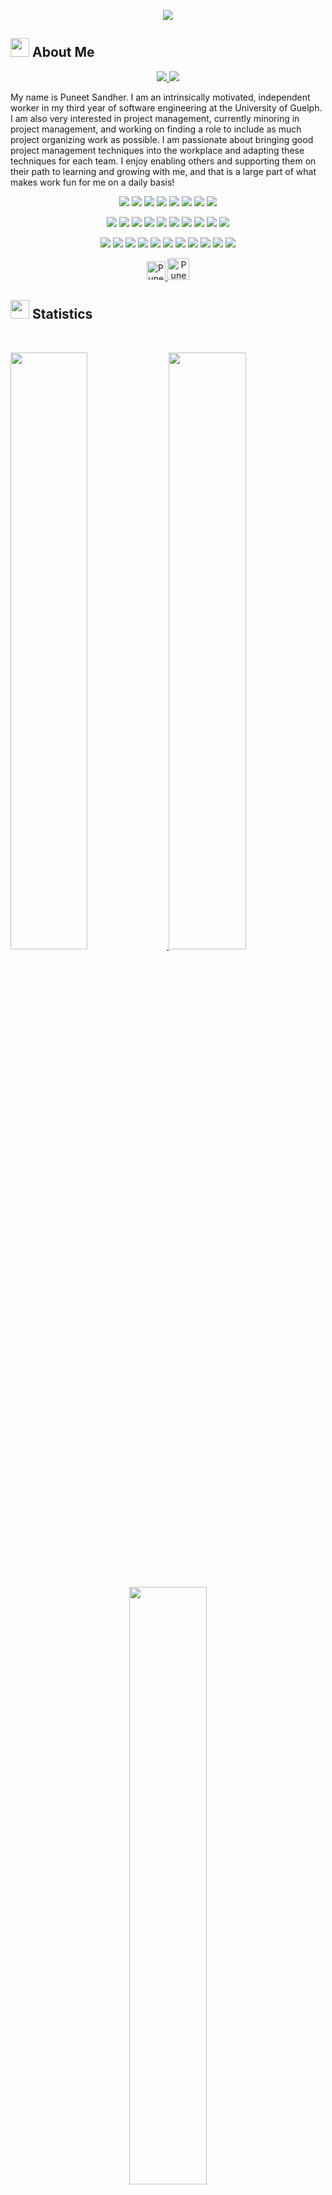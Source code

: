 <p align="center">
  <a href="https://github.com/DenverCoder1/readme-typing-svg"><img src="https://readme-typing-svg.herokuapp.com?lines=Hello+World.;I'm+Puneet+Sandher.;I+love+coding.;Check+out+my+projects.;&center=true&width=500&height=50&color=f75c7e"></a>
</p>

<h2>
  <div>
    <img src="https://user-images.githubusercontent.com/82110564/189553856-2e7f8f30-80b4-484f-bfaa-9e5eb10f24e5.gif" width="30">
    <strong>About Me</strong>
  </div>
</h2>
<p>
<div align="center">
  <a href="https://www.linkedin.com/in/puneet-sandher/" rel="nofollow">
    <img src="https://img.shields.io/badge/linkedin-f75c7e.svg?style=for-the-badge&logo=linkedin&logoColor=white">
  </a>
  <a href="https://p-sandher.github.io/puneet-sandher-website/" rel="nofollow">
    <img src="https://img.shields.io/badge/Portfolio_Website-f75c7e.svg?style=for-the-badge&logoColor=white">
  </a>
</div>

</p>
My name is Puneet Sandher. I am an intrinsically motivated, independent worker in my third year of software engineering at the University of Guelph. I am also very interested in project management, currently minoring in project management, and working on finding a role to include as much project organizing work as possible. I am passionate about bringing good project management techniques into the workplace and adapting these techniques for each team. I enjoy enabling others and supporting them on their path to learning and growing with me, and that is a large part of what makes work fun for me on a daily basis!

<p>
<div align="center">
  <img src="https://img.shields.io/badge/Python-03635D?style=for-the-badge&logo=python&logoColor=white">
  <img src="https://img.shields.io/badge/JavaScript-03635D.svg?style=for-the-badge&logo=javascript&logoColor=white">
  <img src="https://img.shields.io/badge/HTML5-03635D.svg?style=for-the-badge&logo=html5&logoColor=white">
  <img src="https://img.shields.io/badge/CSS-03635D.svg?style=for-the-badge&logo=CSS3&logoColor=white">
  <img src="https://img.shields.io/badge/C-03635D.svg?style=for-the-badge&logo=C&logoColor=white">
  <img src="https://img.shields.io/badge/R-03635D.svg?style=for-the-badge&logo=R&logoColor=white">
  <img src="https://img.shields.io/badge/SQL-03635D.svg?style=for-the-badge&logo=MySQL&logoColor=white">
  <img src="https://img.shields.io/badge/Fortran-03635D.svg?style=for-the-badge&logo=fortran&logoColor=white">
</div>
</p>
<p>
<div align="center">
   <img src="https://img.shields.io/badge/React-3626A7.svg?style=for-the-badge&logo=React&logoColor=white">
   <img src="https://img.shields.io/badge/Bootstrap-3626A7.svg?style=for-the-badge&logo=Bootstrap&logoColor=white">
   <img src="https://img.shields.io/badge/Figma-3626A7.svg?style=for-the-badge&logo=Figma&logoColor=white">
   <img src="https://img.shields.io/badge/node.js-3626A7?style=for-the-badge&logo=node.js&logoColor=white">
   <img src="https://img.shields.io/badge/react_native-3626A7.svg?style=for-the-badge&logo=react&logoColor=%2361DAFB)">
   <img src="https://img.shields.io/badge/react_native-3626A7.svg?style=for-the-badge&logo=react&logoColor=white">
   <img src="https://img.shields.io/badge/pandas-3626A7.svg?style=for-the-badge&logo=pandas&logoColor=white">
   <img src="https://img.shields.io/badge/numpy-3626A7.svg?style=for-the-badge&logo=numpy&logoColor=white">
   <img src="https://img.shields.io/badge/LangChain-3626A7.svg?style=for-the-badge&logoColor=white">
   <img src="https://img.shields.io/badge/Streamlit-3626A7.svg?style=for-the-badge&logoColor=white">
</div>
</p>

<p>
<div align="center">
  <img src="https://img.shields.io/badge/Visual%20Studio%20Code-00BBE0.svg?style=for-the-badge&logo=visual-studio-code&logoColor=white">
  <img src="https://img.shields.io/badge/GitHub-00BBE0.svg?style=for-the-badge&logo=github&logoColor=white">
  <img src="https://img.shields.io/badge/Git-00BBE0.svg?style=for-the-badge&logo=git&logoColor=white">
  <img src="https://img.shields.io/badge/docker-00BBE0.svg?style=for-the-badge&logo=docker&logoColor=white">
  <img src="https://img.shields.io/badge/jira-00BBE0.svg?style=for-the-badge&logo=jira&logoColor=white">
  <img src="https://img.shields.io/badge/Postman-00BBE0?style=for-the-badge&logo=postman&logoColor=white">
  <img src="https://img.shields.io/badge/jenkins-00BBE0.svg?style=for-the-badge&logo=jenkins&logoColor=white">
  <img src="https://img.shields.io/badge/Gradle-00BBE0.svg?style=for-the-badge&logo=Gradle&logoColor=white)">
  <img src="https://img.shields.io/badge/Figma-00BBE0.svg?style=for-the-badge&logo=Figma&logoColor=white">
  <img src="https://img.shields.io/badge/JUnit-00BBE0.svg?style=for-the-badge&logoColor=white">
  <img src="https://img.shields.io/badge/Microsoft_Office-00BBE0?style=for-the-badge&logo=microsoft-office&logoColor=white">

</div>
</p>


<p>
<div align="center">
<a href="https://www.linkedin.com/in/puneet-sandher/" rel="nofollow">
  		<img alt="Puneet Sandher's LinkedIn" width="30px" src="https://cdn-icons-png.flaticon.com/512/3536/3536505.png" style="max-width: 100%;">
	<a href="https://p-sandher.github.io/puneet-sandher-website/" rel="nofollow">
	 	<img alt="Puneet Sandher's Website" width="35px" src="https://cdn-icons-png.flaticon.com/512/1927/1927746.png" style="max-width: 100%;">
	</a>	
</div>
</p>
	
<h2>
  <div>
    <img src="https://media4.giphy.com/media/MIGbtLZoVjbl0bYbAd/giphy.gif?cid=ecf05e472t2h0i8d7dcjaoau9iqtchhr899hxmpxzzgc7lyw&rid=giphy.gif" width="30">
    <strong>Statistics</strong>
  </div>
</h2>

<br/>
<p align="left">
  <a href="https://p-sandher.github.io/puneet-sandher-website/">
    <img width="49.5%" src="https://github-readme-stats.vercel.app/api?username=p-sandher&show_icons=true&include_all_commits=true&theme=radical&hide_border=true">
    <img width="49.5%" src="https://github-readme-streak-stats.herokuapp.com/?user=p-sandher&theme=radical&hide_border=true">		  
  </a>
</p>
<br>
<p align="center">
  <a href="https://p-sandher.github.io/puneet-sandher-website/">
    <img width="49.5%" src="https://github-readme-stats.vercel.app/api/top-langs/?username=p-sandher&theme=radical&bg_color=282828&hide_border=true&include_all_commits=true&count_private=true&layout=compact">
  </a>
</p>

<h2>
  <div>
    <img src="https://media1.giphy.com/media/Q8PQ1KuarrYucCMVTJ/giphy.gif?cid=ecf05e47odgm8bs8cmb8cf1ijmfzqaeeu9fzmx6nbcv06ky2&rid=giphy.gif" width="30">
    <strong>Current Projects</strong>
  </div>
</h2>

<ul>			
	<li><i><a href="https://github.com/torrinworx/Cozy-Auto-Texture">Library Room Booking System</a></i><ul><li>A MERN application for booking study spots in a library. (Under construction)</li></ul></li>
</ul>


